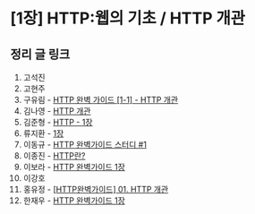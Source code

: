 # [1장] HTTP:웹의 기초 / HTTP 개관

## 정리 글 링크

1. 고석진
2. 고현주
3. 구유림 - [HTTP 완벽 가이드 [1-1] - HTTP 개관](https://yurimkoo.github.io/http/2019/07/30/http-the-definitive-guide-1-1.html)
4. 김나영 - [HTTP 개관](https://feel5ny.github.io/2019/08/03/HTTP_001/)
5. 김준형 - [HTTP - 1장](https://junjangsee.github.io/2019/07/29/network/network-01/)
6. 류지환 - [1장](https://www.notion.so/jeewhan/HTTP-44ffe78ad77d4e7e94a7b3cfdc435eb6)
7. 이동규 - [HTTP 완벽가이드 스터디 #1](https://brainbackdoor.tistory.com/120)
8. 이종진 - [HTTP란?](https://jongjineee.github.io/2019/07/18/http-opening.html)
9. 이보라 - [HTTP 완벽가이드 1장](./chap1_이보라.md)
10. 이강호
11. 홍유정 - [[HTTP완벽가이드] 01. HTTP 개관](https://youjung-hong.github.io/2019-08-07/01-HTTP-%EA%B0%9C%EA%B4%80/)
12. 한재우 - [HTTP 완벽가이드 1장](https://bebiangel.github.io/2019/08/03/http-guide-chap1/)
